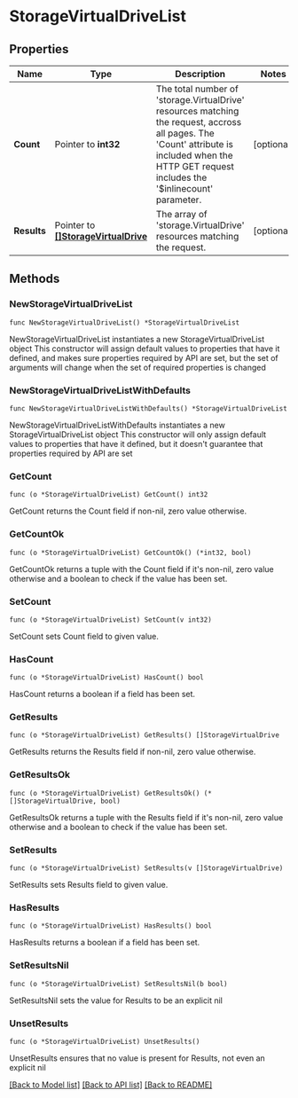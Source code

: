# StorageVirtualDriveList

## Properties

Name | Type | Description | Notes
------------ | ------------- | ------------- | -------------
**Count** | Pointer to **int32** | The total number of &#39;storage.VirtualDrive&#39; resources matching the request, accross all pages. The &#39;Count&#39; attribute is included when the HTTP GET request includes the &#39;$inlinecount&#39; parameter. | [optional] 
**Results** | Pointer to [**[]StorageVirtualDrive**](storage.VirtualDrive.md) | The array of &#39;storage.VirtualDrive&#39; resources matching the request. | [optional] 

## Methods

### NewStorageVirtualDriveList

`func NewStorageVirtualDriveList() *StorageVirtualDriveList`

NewStorageVirtualDriveList instantiates a new StorageVirtualDriveList object
This constructor will assign default values to properties that have it defined,
and makes sure properties required by API are set, but the set of arguments
will change when the set of required properties is changed

### NewStorageVirtualDriveListWithDefaults

`func NewStorageVirtualDriveListWithDefaults() *StorageVirtualDriveList`

NewStorageVirtualDriveListWithDefaults instantiates a new StorageVirtualDriveList object
This constructor will only assign default values to properties that have it defined,
but it doesn't guarantee that properties required by API are set

### GetCount

`func (o *StorageVirtualDriveList) GetCount() int32`

GetCount returns the Count field if non-nil, zero value otherwise.

### GetCountOk

`func (o *StorageVirtualDriveList) GetCountOk() (*int32, bool)`

GetCountOk returns a tuple with the Count field if it's non-nil, zero value otherwise
and a boolean to check if the value has been set.

### SetCount

`func (o *StorageVirtualDriveList) SetCount(v int32)`

SetCount sets Count field to given value.

### HasCount

`func (o *StorageVirtualDriveList) HasCount() bool`

HasCount returns a boolean if a field has been set.

### GetResults

`func (o *StorageVirtualDriveList) GetResults() []StorageVirtualDrive`

GetResults returns the Results field if non-nil, zero value otherwise.

### GetResultsOk

`func (o *StorageVirtualDriveList) GetResultsOk() (*[]StorageVirtualDrive, bool)`

GetResultsOk returns a tuple with the Results field if it's non-nil, zero value otherwise
and a boolean to check if the value has been set.

### SetResults

`func (o *StorageVirtualDriveList) SetResults(v []StorageVirtualDrive)`

SetResults sets Results field to given value.

### HasResults

`func (o *StorageVirtualDriveList) HasResults() bool`

HasResults returns a boolean if a field has been set.

### SetResultsNil

`func (o *StorageVirtualDriveList) SetResultsNil(b bool)`

 SetResultsNil sets the value for Results to be an explicit nil

### UnsetResults
`func (o *StorageVirtualDriveList) UnsetResults()`

UnsetResults ensures that no value is present for Results, not even an explicit nil

[[Back to Model list]](../README.md#documentation-for-models) [[Back to API list]](../README.md#documentation-for-api-endpoints) [[Back to README]](../README.md)


